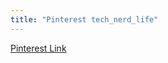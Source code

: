 ```yaml
---
title: "Pinterest tech_nerd_life"
---
```


[Pinterest Link](https://www.pinterest.com/tech_nerd_life/)